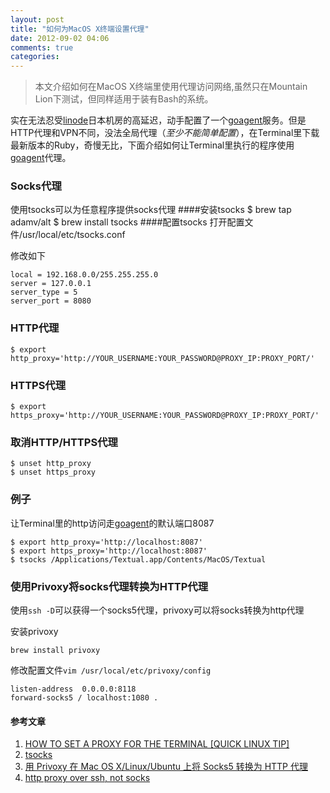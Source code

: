 ```yaml
---
layout: post
title: "如何为MacOS X终端设置代理"
date: 2012-09-02 04:06
comments: true
categories: 
---
```

>本文介绍如何在MacOS X终端里使用代理访问网络,虽然只在Mountain Lion下测试，但同样适用于装有Bash的系统。

实在无法忍受[linode]日本机房的高延迟，动手配置了一个[goagent]服务。但是HTTP代理和VPN不同，没法全局代理（_至少不能简单配置_），在Terminal里下载最新版本的Ruby，奇慢无比，下面介绍如何让Terminal里执行的程序使用[goagent]代理。

<!-- more -->

### Socks代理

使用tsocks可以为任意程序提供socks代理
####安装tsocks
	$ brew tap adamv/alt
	$ brew install tsocks
####配置tsocks
打开配置文件/usr/local/etc/tsocks.conf

修改如下

	local = 192.168.0.0/255.255.255.0
	server = 127.0.0.1
	server_type = 5
	server_port = 8080

### HTTP代理

	$ export http_proxy='http://YOUR_USERNAME:YOUR_PASSWORD@PROXY_IP:PROXY_PORT/'
	
### HTTPS代理

	$ export https_proxy='http://YOUR_USERNAME:YOUR_PASSWORD@PROXY_IP:PROXY_PORT/'
	
	
### 取消HTTP/HTTPS代理

	$ unset http_proxy
	$ unset https_proxy

	
### 例子

让Terminal里的http访问走[goagent]的默认端口8087

	$ export http_proxy='http://localhost:8087'
	$ export https_proxy='http://localhost:8087'
	$ tsocks /Applications/Textual.app/Contents/MacOS/Textual
	
### 使用Privoxy将socks代理转换为HTTP代理
使用`ssh -D`可以获得一个socks5代理，privoxy可以将socks转换为http代理

安装privoxy

	brew install privoxy
	
修改配置文件`vim /usr/local/etc/privoxy/config`

	listen-address  0.0.0.0:8118
	forward-socks5 / localhost:1080 .
	
	
#### 参考文章

1. [HOW TO SET A PROXY FOR THE TERMINAL [QUICK LINUX TIP]](http://www.webupd8.org/2010/10/how-to-set-proxy-for-terminal-quick.html)
2. [tsocks](https://whatbox.ca/wiki/tsocks)
3. [用 Privoxy 在 Mac OS X/Linux/Ubuntu 上将 Socks5 转换为 HTTP 代理](https://voidcode.com/post/2679.html)
4. [http proxy over ssh, not socks](http://superuser.com/questions/280129/http-proxy-over-ssh-not-socks)

[linode]: http://www.linode.com/ "linode"
[goagent]: http://code.google.com/p/goagent/ "goagent"
